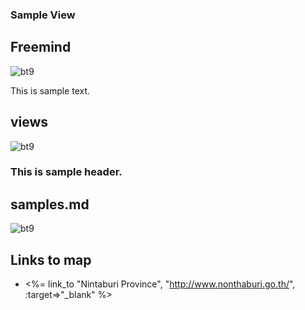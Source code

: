 ### Sample View
## Freemind

![bt9](/assets/sample-freemind.png "Freemind")

This is sample text.

## views
![bt9](/assets/sample.png "views")
### This is sample header.

## samples.md
![bt9](/assets/samplecode.png "sample.md")

## Links to map
* <%= link_to "Nintaburi Province", "http://www.nonthaburi.go.th/", :target=>"_blank" %>
